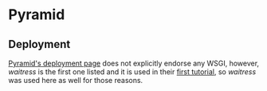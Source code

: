 # Pyramid

## Deployment

[Pyramid's deployment page](https://docs.pylonsproject.org/projects/pyramid-cookbook/en/latest/deployment/deployment.html) does not explicitly endorse any WSGI, however, _waitress_ is the first one listed and it is used in their [first tutorial](https://docs.pylonsproject.org/projects/pyramid/en/latest/quick_tutorial/index.html), so _waitress_ was used here as well for those reasons.
